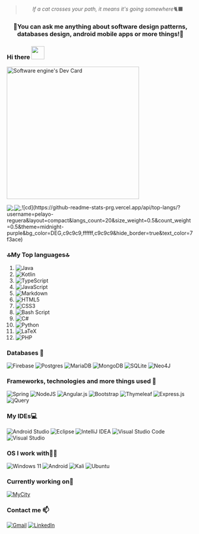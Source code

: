 <blockquote align=center><i>If a cat crosses your path, it means it's going somewhere</i>🐈‍⬛</blockquote>
<h3 align=center>🙂You can ask me anything about software design patterns, databases design, android mobile apps or more things!💭</h3>

### Hi there <img src="https://media.giphy.com/media/hvRJCLFzcasrR4ia7z/giphy.gif" width="35">
<a href="https://app.daily.dev/softwareengine"><img src="https://api.daily.dev/devcards/v2/qUpZyXh3PdgmUON3Ind2U.png?type=default&r=2jc" width="356" alt="Software engine's Dev Card"/></a>

<!--[![My GitHub stats](https://github-readme-stats-prg.vercel.app/api?username=pelayo-reguera&show_icons=true&theme=shades-of-purple)](https://github.com/pelayo-reguera)
[![My GitHub stats](https://github-readme-stats-prg.vercel.app/api?username=pelayo-reguera&show_icons=true&theme=shades-of-purple&bg_color=DEG,007b81,180059)](https://github.com/pelayo-reguera)-->
<a href="https://github.com/pelayo-reguera">
  <img align="center" src="https://github-readme-stats-prg.vercel.app/api?username=pelayo-reguera&show_icons=true&theme=midnight-purple&bg_color=DEG,cd8751,fdb560,ae6749&hide_border=true" />
</a>
<a href="https://github.com/pelayo-reguera">
  <img align="center" src="https://github-readme-stats-prg.vercel.app/api/top-langs/?username=pelayo-reguera&layout=compact&langs_count=20&size_weight=0.5&count_weight=0.5&theme=midnight-purple&bg_color=DEG,c9c9c9,ffffff,c9c9c9&hide_border=true&text_color=7f3ace" />
</a>
![cd](https://github-readme-stats-prg.vercel.app/api/top-langs/?username=pelayo-reguera&layout=compact&langs_count=20&size_weight=0.5&count_weight=0.5&theme=midnight-purple&bg_color=DEG,c9c9c9,ffffff,c9c9c9&hide_border=true&text_color=7f3ace)

### 🔝My Top languages🔝
1. ![Java](https://img.shields.io/badge/java-%23ED8B00.svg?style=plastic&logo=openjdk&logoColor=white)
2. ![Kotlin](https://img.shields.io/badge/kotlin-%237F52FF.svg?style=plastic&logo=kotlin&logoColor=white)
3. ![TypeScript](https://img.shields.io/badge/typescript-%23007ACC.svg?style=plastic&logo=typescript&logoColor=white)
4. ![JavaScript](https://img.shields.io/badge/javascript-%23323330.svg?style=plastic&logo=javascript&logoColor=%23F7DF1E)
5. ![Markdown](https://img.shields.io/badge/markdown-%23000000.svg?style=plastic&logo=markdown&logoColor=white)
6. ![HTML5](https://img.shields.io/badge/html5-%23E34F26.svg?style=plastic&logo=html5&logoColor=white)
7. ![CSS3](https://img.shields.io/badge/css3-%231572B6.svg?style=plastic&logo=css3&logoColor=white)
8. ![Bash Script](https://img.shields.io/badge/bash_script-%23121011.svg?style=plastic&logo=gnu-bash&logoColor=white)
9. ![C#](https://img.shields.io/badge/c%23-%23239120.svg?style=plastic&logo=csharp&logoColor=white)
10. ![Python](https://img.shields.io/badge/python-3670A0?style=plastic&logo=python&logoColor=ffdd54)
11. ![LaTeX](https://img.shields.io/badge/latex-%23008080.svg?style=plastic&logo=latex&logoColor=white)
12. ![PHP](https://img.shields.io/badge/php-%23777BB4.svg?style=plastic&logo=php&logoColor=white)

### Databases 💾
![Firebase](https://img.shields.io/badge/firebase-%23039BE5.svg?style=plastic&logo=firebase)
![Postgres](https://img.shields.io/badge/postgres-%23316192.svg?style=plastic&logo=postgresql&logoColor=white)
![MariaDB](https://img.shields.io/badge/MariaDB-003545?style=plastic&logo=mariadb&logoColor=white)
![MongoDB](https://img.shields.io/badge/MongoDB-%234ea94b.svg?style=plastic&logo=mongodb&logoColor=white)
![SQLite](https://img.shields.io/badge/sqlite-%2307405e.svg?style=plastic&logo=sqlite&logoColor=white)
![Neo4J](https://img.shields.io/badge/Neo4j-008CC1?style=plastic&logo=neo4j&logoColor=white)

### Frameworks, technologies and more things used 🔧
![Spring](https://img.shields.io/badge/spring-%236DB33F.svg?style=plastic&logo=spring&logoColor=white)
![NodeJS](https://img.shields.io/badge/node.js-6DA55F?style=plastic&logo=node.js&logoColor=white)
![Angular.js](https://img.shields.io/badge/angular.js-%23E23237.svg?style=plastic&logo=angularjs&logoColor=white)
![Bootstrap](https://img.shields.io/badge/bootstrap-%238511FA.svg?style=plastic&logo=bootstrap&logoColor=white)
![Thymeleaf](https://img.shields.io/badge/Thymeleaf-%23005C0F.svg?style=plastic&logo=Thymeleaf&logoColor=white)
![Express.js](https://img.shields.io/badge/express.js-%23404d59.svg?style=plastic&logo=express&logoColor=%2361DAFB)
![jQuery](https://img.shields.io/badge/jquery-%230769AD.svg?style=plastic&logo=jquery&logoColor=white)

### My IDEs💻
![Android Studio](https://img.shields.io/badge/android%20studio-346ac1?style=plastic&logo=android%20studio&logoColor=white)
![Eclipse](https://img.shields.io/badge/Eclipse-FE7A16.svg?style=plastic&logo=Eclipse&logoColor=white)
![IntelliJ IDEA](https://img.shields.io/badge/IntelliJIDEA-000000.svg?style=plastic&logo=intellij-idea&logoColor=white)
![Visual Studio Code](https://img.shields.io/badge/Visual%20Studio%20Code-0078d7.svg?style=plastic&logo=visual-studio-code&logoColor=white)
![Visual Studio](https://img.shields.io/badge/Visual%20Studio-5C2D91.svg?style=plastic&logo=visual-studio&logoColor=white)

### OS I work with👨‍💻
![Windows 11](https://img.shields.io/badge/Windows%2011-%230079d5.svg?style=plastic&logo=Windows%2011&logoColor=white)
![Android](https://img.shields.io/badge/Android-3DDC84?style=plastic&logo=android&logoColor=white)
![Kali](https://img.shields.io/badge/Kali-268BEE?style=plastic&logo=kalilinux&logoColor=white)
![Ubuntu](https://img.shields.io/badge/Ubuntu-E95420?style=plastic&logo=ubuntu&logoColor=white)

### Currently working on🚀
[![MyCity](https://github-readme-stats-prg.vercel.app/api/pin/?username=pelayo-reguera&repo=MyCity)](https://github.com/pelayo-reguera/MyCity)

### Contact me 📫
[![Gmail](https://img.shields.io/badge/Gmail-D14836?style=plastic&logo=gmail&logoColor=white)](https://mail.google.com/mail/?view=cm&fs=1&to=pelayosoftwareengineer@gmail.com&su=Hola,%20%C2%BFhablamos%3F&body=%C2%A1Hola%20buenas%21%0AQuer%C3%ADa%20preguntarte%20sobre%2E%2E%2E)
[![LinkedIn](https://img.shields.io/badge/linkedin-%230077B5.svg?style=plastic&logo=linkedin&logoColor=white)](https://www.linkedin.com/in/pelayo-reguera-garcia)

<!--
**Pelayo-Reguera/Pelayo-Reguera** is a ✨ _special_ ✨ repository because its `README.md` (this file) appears on your GitHub profile.

Here are some ideas to get you started:

- 🔭 I’m currently working on ...
- 🌱 I’m currently learning ...
- 👯 I’m looking to collaborate on ...
- 🤔 I’m looking for help with ...
- 💬 Ask me about ...
- 📫 How to reach me: ...
- 😄 Pronouns: ...
- ⚡ Fun fact: ...
-->

